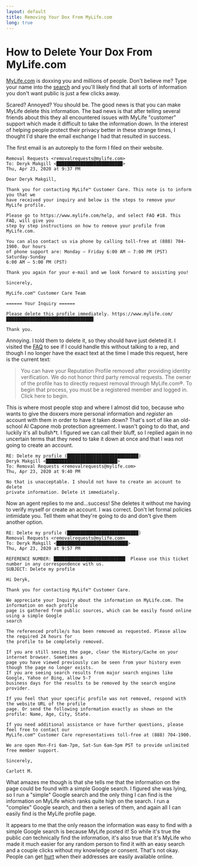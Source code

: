 ```yaml
---
layout: default
title: Removing Your Dox From MyLife.com
long: true
---
```


# How to Delete Your Dox From MyLife.com

[MyLife.com](https://www.mylife.com/) is doxxing you and millions of people. Don't believe me? Type your name into the [search](https://www.mylife.com/)
and you'll likely find that all sorts of information you don't want public is just a few clicks away.

Scared? Annoyed? You should be. The good news is that you can make MyLife delete this information. The bad news is that after telling several friends about this they all encountered issues
with MyLife "customer" support which made it difficult to take the information down. In the interest of helping people
protect their privacy better in these strange times, I thought I'd share the email exchange I had that resulted in success. 

The first email is an autoreply to the form I filed on their website.

```
Removal Requests <removalrequests@mylife.com>	
To: Deryk Makgill <█████████████████████████>
Thu, Apr 23, 2020 at 9:37 PM

Dear Deryk Makgill,

Thank you for contacting MyLife™ Customer Care. This note is to inform you that we 
have received your inquiry and below is the steps to remove your MyLife profile.

Please go to https://www.mylife.com/help, and select FAQ #18. This FAQ, will give you 
step by step instructions on how to remove your profile from MyLife.com.

You can also contact us via phone by calling toll-free at (888) 704-1900. Our hours 
of phone support are: Monday – Friday 6:00 AM – 7:00 PM (PST) Saturday-Sunday 
6:00 AM – 5:00 PM (PST)

Thank you again for your e-mail and we look forward to assisting you!

Sincerely,

MyLife.com™ Customer Care Team

====== Your Inquiry ======

Please delete this profile immediately. https://www.mylife.com/█████████████████████████████████

Thank you.
```

Annoying. I told them to delete it, so they should have just deleted it. I visited the [FAQ](https://archive.is/7CbpB) to see if I could handle this without talking to a rep, and though I no longer have the exact text at the time I made this request, here is the current text:

>You can have your Reputation Profile removed after providing identity verification. We do not honor third party removal requests. The owner of the profile has to directly request removal through MyLife.com®. To begin that process, you must be a registered member and logged in. Click here to begin.

This is where most people stop and where I almost did too, because who wants to give the doxxers more personal information and *register* an account with them in order to have it taken down? That's sort of like an old-school Al Capone mob protection agreement. I wasn't going to do that, and luckily it's all bullsh<span>*t</span>. I figured we can call their bluff, so I replied again in no uncertain terms that they need to take it down at once and that I was not going to create an account.

```
RE: Delete my profile (███████████████████████████)
Deryk Makgill <███████████████████████████>	
To: Removal Requests <removalrequests@mylife.com>
Thu, Apr 23, 2020 at 9:40 PM

No that is unacceptable. I should not have to create an account to delete 
private information. Delete it immediately.
```

Now an agent replies to me and...success! She deletes it without me having to verify myself or create an account. I was correct. Don't let formal policies intimidate you. Tell them what they're going to do and don't give them another option.

```
RE: Delete my profile (███████████████████████████)
Removal Requests <removalrequests@mylife.com>	
To: Deryk Makgill <███████████████████████████>
Thu, Apr 23, 2020 at 9:57 PM

REFERENCE NUMBER: ███████████████████████████  Please use this ticket number in any correspondence with us.
SUBJECT: Delete my profile

Hi Deryk,

Thank you for contacting MyLife™ Customer Care.

We appreciate your Inquiry about the information on MyLife.com. The information on each profile
page is gathered from public sources, which can be easily found online using a simple Google 
search

The referenced profile/s has been removed as requested. Please allow the required 24 hours for 
the profile to be completely removed.

If you are still seeing the page, clear the History/Cache on your internet browser. Sometimes a 
page you have viewed previously can be seen from your history even though the page no longer exists. 
If you are seeing search results from major search engines like Google, Yahoo or Bing, allow 5-7 
business days for the results to be removed by the search engine provider.

If you feel that your specific profile was not removed, respond with the website URL of the profile 
page. Or send the following information exactly as shown on the profile: Name, Age, City, State.

If you need additional assistance or have further questions, please feel free to contact our 
MyLife.com™ Customer Care representatives toll-free at (888) 704-1900.

We are open Mon-Fri 6am-7pm, Sat-Sun 6am-5pm PST to provide unlimited free member support.

Sincerely,

Carlott M.
```

What amazes me though is that she tells me that the information on the page could be found with a simple Google search. I figured she was lying, so I run a
"simple" Google search and the only thing I can find is the information on MyLife which ranks quite high on the search. I run a "complex" Google search,
and then a series of them, and again all I can easily find is the MyLife profile page.

It appears to me that the only reason the information was easy to find with a simple Google search is because MyLife posted it!  So while it's true the public *can* technically find the information, it's also true that it's MyLife who made it much easier for any random person to find it with an easy search and a couple clicks without my knowledge or consent. That's not okay. People can get [hurt](https://www.mycentraljersey.com/story/news/2020/08/03/judge-salas-releases-statement-north-brunswick-shooting/5570934002/) when their addresses are easily available online.


